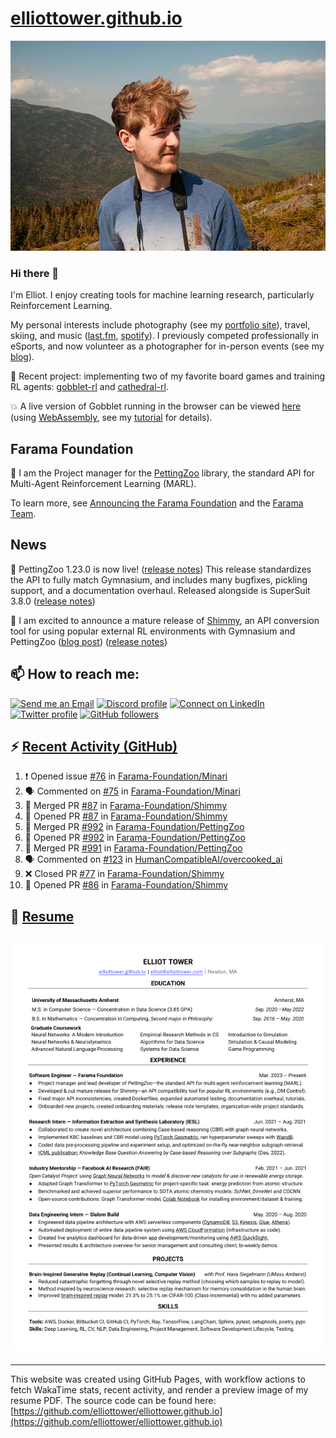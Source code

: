 # [elliottower.github.io](https://github.com/elliottower/elliottower.github.io)

[![A wild Elliot on Mt Washington](https://raw.githubusercontent.com/elliottower/elliottower.github.io/main/src/jpg/DSCF7539-600px.jpg?raw=true)](https://raw.githubusercontent.com/elliottower/elliottower.github.io/main/src/jpg/DSCF7539.jpg?raw=true)

### Hi there 👋

I'm Elliot. I enjoy creating tools for machine learning research, particularly Reinforcement Learning.

My personal interests include photography (see my [portfolio site](https://www.elliottower.com/)), travel, skiing, and music ([last.fm](https://www.last.fm/user/ajsdlfkwer), [spotify](https://open.spotify.com/user/12132818380)). I previously competed professionally in eSports, and now volunteer as a photographer for in-person events (see my [blog](https://www.elliottower.com/stories/?category=events)).

🤖 Recent project: implementing two of my favorite board games and training RL agents: [gobblet-rl](https://github.com/elliottower/gobblet-rl) and [cathedral-rl](https://github.com/elliottower/cathedral-rl). 

💥 A live version of Gobblet running in the browser can be viewed [here](https://elliottower.github.io/gobblet-rl/) (using [WebAssembly](https://webassembly.org/), see my [tutorial](https://github.com/elliottower/gobblet-rl/blob/main/tutorials/WebAssembly/web_assembly.md) for details).

## Farama Foundation

🚀 I am the Project manager for the [PettingZoo](https://github.com/Farama-Foundation/PettingZoo) library, the standard API for Multi-Agent Reinforcement Learning (MARL). 

To learn more, see [Announcing the Farama Foundation](https://farama.org/Announcing-The-Farama-Foundation) and the [Farama Team](https://farama.org/team).

## News

🎉 PettingZoo 1.23.0 is now live! ([release notes](https://github.com/Farama-Foundation/PettingZoo/releases/tag/1.23.0)) This release standardizes the API to fully match Gymnasium, and includes many bugfixes, pickling support, and a documentation overhaul. Released alongside is SuperSuit 3.8.0 ([release notes](https://github.com/Farama-Foundation/SuperSuit/releases/tag/3.8.0)) 

<!-- ![GitHub Release Date](https://img.shields.io/github/release-date/Farama-Foundation/PettingZoo) -->

🎉 I am excited to announce a mature release of [Shimmy](https://github.com/Farama-Foundation/Shimmy), an API conversion tool for using popular external RL environments with Gymnasium and PettingZoo ([blog post](https://farama.org/Announcing-Shimmy)) ([release notes](https://github.com/Farama-Foundation/Shimmy/releases/tag/v1.0.0)) 

## 📫 How to reach me:

 [![Send me an Email](https://img.shields.io/badge/email-elliot%40elliottower.com-blue)](mailto:elliot@elliottower.com)
 [![Discord profile](https://img.shields.io/badge/Discord-7289DA?style=flat&logo=discord&logoColor=white)](https://discord.com/users/83091537923145728)
 [![Connect on LinkedIn](https://img.shields.io/badge/--linkedin?label=LinkedIn&logo=LinkedIn&style=social)](https://www.linkedin.com/in/elliot-tower)
 [![Twitter profile](https://img.shields.io/twitter/follow/elliottower?style=social)](https://twitter.com/ElliotTower/)
 [![GitHub followers](https://img.shields.io/github/followers/elliottower?style=social)](https://github.com/elliottower/)

## ⚡ [Recent Activity (GitHub)](https://github.com/elliottower)

<!--START_SECTION:activity-->
1. ❗️ Opened issue [#76](https://github.com/Farama-Foundation/Minari/issues/76) in [Farama-Foundation/Minari](https://github.com/Farama-Foundation/Minari)
2. 🗣 Commented on [#75](https://github.com/Farama-Foundation/Minari/issues/75) in [Farama-Foundation/Minari](https://github.com/Farama-Foundation/Minari)
3. 🎉 Merged PR [#87](https://github.com/Farama-Foundation/Shimmy/pull/87) in [Farama-Foundation/Shimmy](https://github.com/Farama-Foundation/Shimmy)
4. 💪 Opened PR [#87](https://github.com/Farama-Foundation/Shimmy/pull/87) in [Farama-Foundation/Shimmy](https://github.com/Farama-Foundation/Shimmy)
5. 🎉 Merged PR [#992](https://github.com/Farama-Foundation/PettingZoo/pull/992) in [Farama-Foundation/PettingZoo](https://github.com/Farama-Foundation/PettingZoo)
6. 💪 Opened PR [#992](https://github.com/Farama-Foundation/PettingZoo/pull/992) in [Farama-Foundation/PettingZoo](https://github.com/Farama-Foundation/PettingZoo)
7. 🎉 Merged PR [#991](https://github.com/Farama-Foundation/PettingZoo/pull/991) in [Farama-Foundation/PettingZoo](https://github.com/Farama-Foundation/PettingZoo)
8. 🗣 Commented on [#123](https://github.com/HumanCompatibleAI/overcooked_ai/issues/123) in [HumanCompatibleAI/overcooked_ai](https://github.com/HumanCompatibleAI/overcooked_ai)
9. ❌ Closed PR [#77](https://github.com/Farama-Foundation/Shimmy/pull/77) in [Farama-Foundation/Shimmy](https://github.com/Farama-Foundation/Shimmy)
10. 💪 Opened PR [#86](https://github.com/Farama-Foundation/Shimmy/pull/86) in [Farama-Foundation/Shimmy](https://github.com/Farama-Foundation/Shimmy)
<!--END_SECTION:activity-->

## 📄 [Resume](https://elliottower.github.io/src/pdf/resume.pdf)

<!-- PDF-TO-MARKDOWN:START -->
![Page 1](src/png/page1.png "Page 1")
---
<!-- PDF-TO-MARKDOWN:END -->

----

This website was created using GitHub Pages, with workflow actions to fetch WakaTime stats, recent activity, and render a preview image of my resume PDF. The source code can be found here: [https://github.com/elliottower/elliottower.github.io](https://github.com/elliottower/elliottower.github.io)
